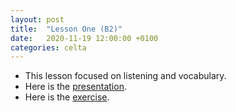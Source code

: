 ```yaml
---
layout: post
title:  "Lesson One (B2)"
date:   2020-11-19 12:00:00 +0100
categories: celta
---
```


- This lesson focused on listening and vocabulary. 
- Here is the [presentation](assets/lesson-01-b2-pres-ultan.pdf).
- Here is the [exercise](assets/lesson-01-b2-doc-ultan.pdf).

